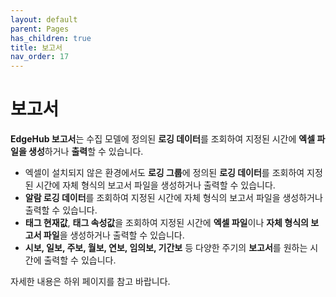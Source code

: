 ```yaml
---
layout: default
parent: Pages
has_children: true
title: 보고서
nav_order: 17
---
```


# 보고서  
**EdgeHub 보고서**는 수집 모델에 정의된 **로깅 데이터**를 조회하여 지정된 시간에 **엑셀 파일을 생성**하거나 **출력**할 수 있습니다.  

- 엑셀이 설치되지 않은 환경에서도 **로깅 그룹**에 정의된 **로깅 데이터**를 조회하여 지정된 시간에 자체 형식의 보고서 파일을 생성하거나 출력할 수 있습니다. 
- **알람 로깅 데이터**를 조회하여 지정된 시간에 자체 형식의 보고서 파일을 생성하거나 출력할 수 있습니다.
- **태그 현재값**, **태그 속성값**을 조회하여 지정된 시간에 **엑셀 파일**이나 **자체 형식의 보고서 파일**을 생성하거나 출력할 수 있습니다.  
- **시보, 일보, 주보, 월보, 연보, 임의보, 기간보** 등 다양한 주기의 **보고서**를 원하는 시간에 출력할 수 있습니다.  

자세한 내용은 하위 페이지를 참고 바랍니다.





